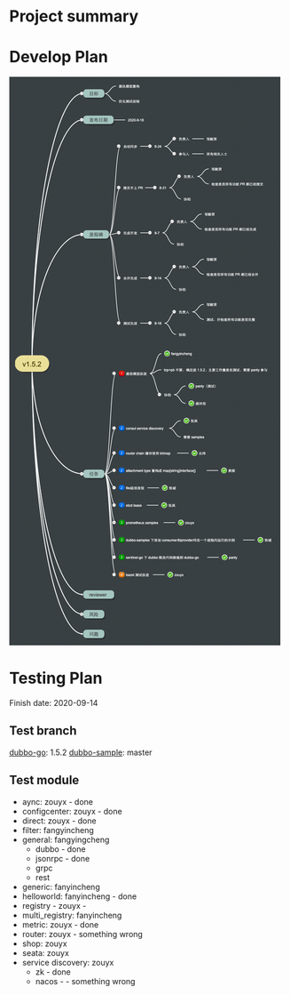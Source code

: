 # Project summary

# Develop Plan

![plan](plan.png)

# Testing Plan

Finish date: 2020-09-14

## Test branch

[dubbo-go](https://github.com/apache/dubbo-go/): 1.5.2
[dubbo-sample](https://github.com/dubbogo/dubbo-samples/): master

## Test module

* aync: zouyx - done
* configcenter: zouyx - done
* direct: zouyx - done
* filter: fangyincheng 
* general: fangyingcheng
    * dubbo - done
    * jsonrpc - done
    * grpc
    * rest
* generic: fanyincheng
* helloworld: fanyincheng - done
* registry - zouyx - 
* multi_registry: fanyincheng 
* metric: zouyx - done
* router: zouyx - something wrong
* shop: zouyx 
* seata: zouyx
* service discovery: zouyx
    * zk - done
    * nacos - - something wrong